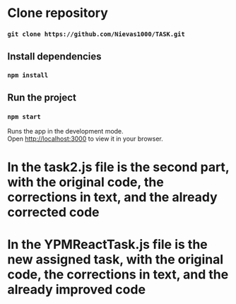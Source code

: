 # Clone repository

### `git clone https://github.com/Nievas1000/TASK.git`

## Install dependencies

### `npm install`

## Run the project

### `npm start`

Runs the app in the development mode.\
Open [http://localhost:3000](http://localhost:3000) to view it in your browser.

# In the task2.js file is the second part, with the original code, the corrections in text, and the already corrected code

# In the YPMReactTask.js file is the new assigned task, with the original code, the corrections in text, and the already improved code
